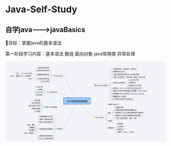 # Java-Self-Study
## 自学java--->javaBasics

🚀目标：掌握java的基本语法

第一阶段学习内容：基本语法  数组  面向对象  java常用类  异常处理

<div align=center>
    <img src="./route.png">
</div>




